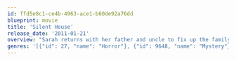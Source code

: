 ```yaml
---
id: ffd5e8c1-ce4b-4963-ace1-b60de92a76dd
blueprint: movie
title: 'Silent House'
release_date: '2011-01-21'
overview: "Sarah returns with her father and uncle to fix up the family's longtime summerhouse after it was violated by squatters in the off-season. As they work in the dark, Sarah begins to hear sounds from within the walls of the boarded-up building. Although she barely remembers the place, Sarah senses the past may still haunt the home."
genres: '[{"id": 27, "name": "Horror"}, {"id": 9648, "name": "Mystery"}]'
---
```

